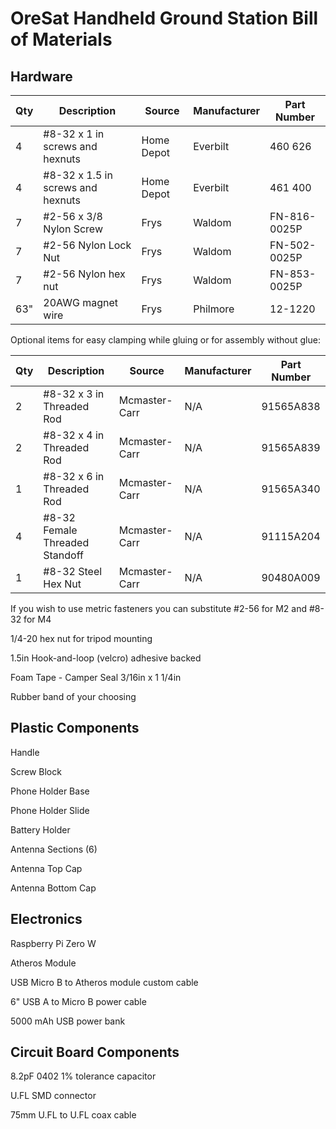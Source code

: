 # OreSat Handheld Ground Station Bill of Materials

## Hardware
| Qty | Description                       | Source     | Manufacturer | Part Number  |
|-----|-----------------------------------|------------|--------------|--------------|
| 4   | #8-32 x 1 in screws and hexnuts   | Home Depot | Everbilt     | 460 626      |
| 4   | #8-32 x 1.5 in screws and hexnuts | Home Depot | Everbilt     | 461 400      |
| 7   | #2-56 x 3/8 Nylon Screw           | Frys       | Waldom       | FN-816-0025P |
| 7   | #2-56 Nylon Lock Nut              | Frys       | Waldom       | FN-502-0025P |
| 7   | #2-56 Nylon hex nut               | Frys       | Waldom       | FN-853-0025P |
| 63" | 20AWG magnet wire                 | Frys       | Philmore     | 12-1220      |

Optional items for easy clamping while gluing or for assembly without glue:

| Qty | Description                       | Source        | Manufacturer | Part Number  |
|-----|-----------------------------------|---------------|--------------|--------------|
| 2   | #8-32 x 3 in Threaded Rod         | Mcmaster-Carr | N/A          | 91565A838    |
| 2   | #8-32 x 4 in Threaded Rod         | Mcmaster-Carr | N/A          | 91565A839    |
| 1   | #8-32 x 6 in Threaded Rod         | Mcmaster-Carr | N/A          | 91565A340    |
| 4   | #8-32 Female Threaded Standoff    | Mcmaster-Carr | N/A          | 91115A204    |
| 1   | #8-32 Steel Hex Nut               | Mcmaster-Carr | N/A          | 90480A009    |

If you wish to use metric fasteners you can substitute #2-56 for M2 and #8-32 for M4

1/4-20 hex nut for tripod mounting

1.5in Hook-and-loop (velcro) adhesive backed

Foam Tape - Camper Seal 3/16in x 1 1/4in

Rubber band of your choosing


## Plastic Components
Handle

Screw Block

Phone Holder Base

Phone Holder Slide

Battery Holder

Antenna Sections (6)

Antenna Top Cap

Antenna Bottom Cap


## Electronics
Raspberry Pi Zero W

Atheros Module

USB Micro B to Atheros module custom cable 

6" USB A to Micro B power cable

5000 mAh USB power bank


## Circuit Board Components
8.2pF 0402 1% tolerance capacitor

U.FL SMD connector

75mm U.FL to U.FL coax cable